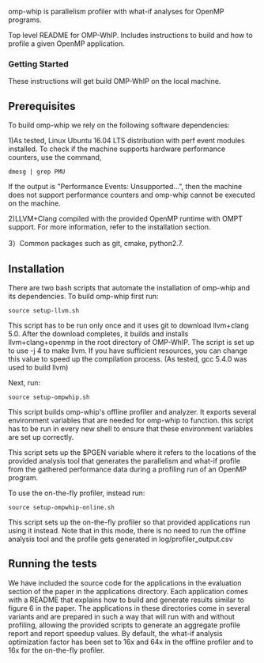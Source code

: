 omp-whip is parallelism profiler with what-if analyses for OpenMP programs. 

Top level README for OMP-WhIP. Includes instructions to build and how to profile
 a given OpenMP application. 

### Getting Started

These instructions will get build OMP-WhIP on the local machine.

## Prerequisites

To build omp-whip we rely on the following software dependencies:

1)As tested, Linux Ubuntu 16.04 LTS distribution with perf event modules installed. To check if the machine supports hardware performance counters, use the command,
	
	dmesg | grep PMU

If the output is "Performance Events: Unsupported...", then the machine does not support performance counters and omp-whip cannot be executed on the machine.

2)LLVM+Clang compiled with the provided OpenMP runtime with OMPT support. For more information, refer to the installation section.

3）Common packages such as git, cmake, python2.7.

## Installation

There are two bash scripts that automate the installation of omp-whip and its dependencies. To build omp-whip first run:

	source setup-llvm.sh

This script has to be run only once and it uses git to download llvm+clang 5.0. 
After the download completes, it builds and installs llvm+clang+openmp
in the root directory of OMP-WhIP. The script is set up to use -j 4 to make
llvm. If you have sufficient resources, you can change this value to speed up 
the compilation process. (As tested, gcc 5.4.0 was used to build llvm)

Next, run:

	source setup-ompwhip.sh

This script builds omp-whip's offline profiler and analyzer. It exports several
environment variables that are needed for omp-whip to function. this script has
to be run in every new shell to ensure that these environment variables are set
up correctly. 

This script sets up the $PGEN variable where it refers to the locations of
the provided analysis tool that generates the parallelism and what-if profile
from the gathered performance data during a profiling run of an OpenMP program.

To use the on-the-fly profiler, instead run:

	source setup-ompwhip-online.sh

This script sets up the on-the-fly profiler so that provided applications run using
it instead. Note that in this mode, there is no need to run the offline analysis 
tool and the profile gets generated in log/profiler_output.csv

## Running the tests

We have included the source code for the applications in the evaluation section
of the paper in the applications directory. Each application comes with 
a README that explains how to build and generate results similar to figure 6
in the paper. The applications in these directories come in several variants and
are prepared in such a way that will run with and without profiling, allowing 
the provided scripts to generate an aggregate profile report and report speedup values.
By default, the what-if analysis optimization factor has been set to 16x and 64x in 
the offline profiler and to 16x for the on-the-fly profiler.

